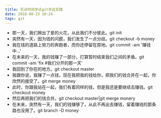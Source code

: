 ```yaml
---
title: 花点时间学点git并且实践
date: 2018-08-23 10:24
tags: git
---
```


- 那一天，我们擦出了爱的火花，从此我们不分彼此。git init
- 突然有一天，因为钱的问题，我们发生了一点分歧。git checkout -b money
- 我在钱的道路上努力的奔跑者，而你还停留在原地。git commit -am '赚钱中...'
- 在未来的一天，我的钱赚了一部分，打算暂时结束我们之间的矛盾。git commit -am 'fix #我们分开的那一天'
- 我回到了你在的地方。git checkout master
- 我跟你说，我赚了一点钱，现在我把我的钱给你，把我们的钱合并在一起，你欣然的接受了。git merge money
- 此时，你跟我站在一起，我们有着同样的钱，但是我还是要继续去赚钱。git checkout money
- 然后再把我们的钱合并。git checkout master|git merge monery
- 在未来，突然有一天，我们的钱赚够了，从此不再出去赚钱，留着赚钱的那条路也没用了。git branch -D money
